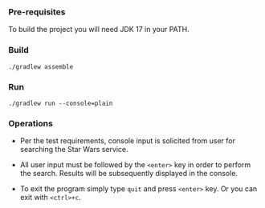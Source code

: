 ### Pre-requisites
To build the project you will need JDK 17 in your PATH.

### Build
```shell
./gradlew assemble
```

### Run
```shell
./gradlew run --console=plain
```

### Operations

* Per the test requirements, console input is solicited from user for searching the Star Wars service.  

* All user input must be followed by the `<enter>` key in order to perform the search.  Results will be subsequently displayed in the console.

* To exit the program simply type `quit` and press `<enter>` key. Or you can exit with `<ctrl>+c`.

